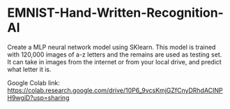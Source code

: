# EMNIST-Hand-Written-Recognition-AI
Create a MLP neural network model using SKlearn. This model is trained with 120,000 images of a-z letters and the remains are used as testing set. It can take in images from the internet or from your local drive, and predict what letter it is. 

Google Colab link: https://colab.research.google.com/drive/10P6_9vcsKmjGZfCnyDRhdACINPH9wgjD?usp=sharing
